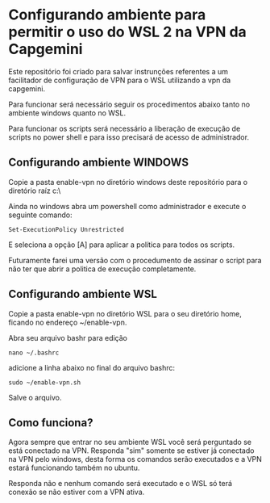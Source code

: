 # Configurando ambiente para permitir o uso do WSL 2 na VPN da Capgemini

Este repositório foi criado para salvar instrunções referentes a um facilitador de configuração de VPN para o WSL utilizando a vpn da capgemini.

Para funcionar será necessário seguir os procedimentos abaixo tanto no ambiente windows quanto no WSL.

Para funcionar os scripts será necessário a liberação de execução de scripts no power shell e para isso precisará de acesso de administrador.

## Configurando ambiente WINDOWS

Copie a pasta enable-vpn no diretório windows deste repositório para o diretório raíz c:\

Ainda no windows abra um powershell como administrador e execute o seguinte comando:
```
Set-ExecutionPolicy Unrestricted
```

E seleciona a opção [A] para aplicar a política para todos os scripts.

Futuramente farei uma versão com o procedumento de assinar o script para não ter que abrir a politica de execução completamente.

## Configurando ambiente WSL
Copie a pasta enable-vpn no diretório WSL para o seu diretório home, ficando no endereço ~/enable-vpn.

Abra seu arquivo bashr para edição
```
nano ~/.bashrc
```

adicione a linha abaixo no final do arquivo bashrc:
```
sudo ~/enable-vpn.sh
```

Salve o arquivo.

## Como funciona?

Agora sempre que entrar no seu ambiente WSL você será perguntado se está conectado na VPN. Responda "sim" somente se estiver já conectado na VPN pelo windows, desta forma os comandos serão executados e a VPN estará funcionando também no ubuntu.

Responda não e nenhum comando será executado e o WSL só terá conexão se não estiver com a VPN ativa.